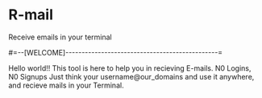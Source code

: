 # R-mail
Receive emails in your terminal 

#=--[WELCOME]-----------------------------------------------=

Hello world!! 
This tool is here to help you in recieving E-mails.
N0 Logins, N0 Signups
Just think your username@our_domains and use it anywhere, and recieve mails in your Terminal.

